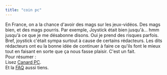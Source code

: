 ```yaml
---
title: "coin pc"
---
```


En France, on a la chance d'avoir des mags sur les jeux-vidéos. Des mags bien,
et des mags pourris. Par exemple, Joystick était bien jusqu'à... hmm jusqu'à
ce que je me désabonne disons. Oui je prend des risques parfois.  
Bref, joystick c'était sympa surtout à cause de certains rédacteurs. Les dits
rédacteurs ont eu la bonne idée de continuer à faire ce qu'ils font le mieux
tout en faisant en sorte que ça nous fasse plaisir. C'est un fait.  
Pour résumer :  
Lisez [Canard PC](http://www.canardpc.com/).  
Et la [FAQ](http://threanor.free.fr/) aussi tiens.

